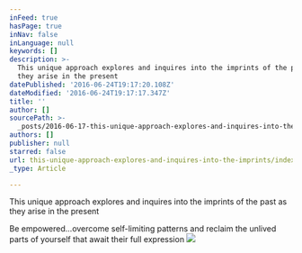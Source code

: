 ```yaml
---
inFeed: true
hasPage: true
inNav: false
inLanguage: null
keywords: []
description: >-
  This unique approach explores and inquires into the imprints of the past as
  they arise in the present
datePublished: '2016-06-24T19:17:20.108Z'
dateModified: '2016-06-24T19:17:17.347Z'
title: ''
author: []
sourcePath: >-
  _posts/2016-06-17-this-unique-approach-explores-and-inquires-into-the-imprints.md
authors: []
publisher: null
starred: false
url: this-unique-approach-explores-and-inquires-into-the-imprints/index.html
_type: Article

---
```

This unique approach explores and inquires into the imprints of the past as they arise in the present

Be empowered...overcome self-limiting patterns and reclaim the unlived parts of yourself that await their full expression
![](https://the-grid-user-content.s3-us-west-2.amazonaws.com/727e11d7-0cf1-4eb6-bc8f-1dc3b04ca866.jpg)